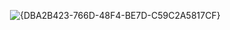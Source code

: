 <img> ![{DBA2B423-766D-48F4-BE7D-C59C2A5817CF}](https://github.com/user-attachments/assets/80d220e4-fd1e-4905-aa8e-99ae41c72ddf)

